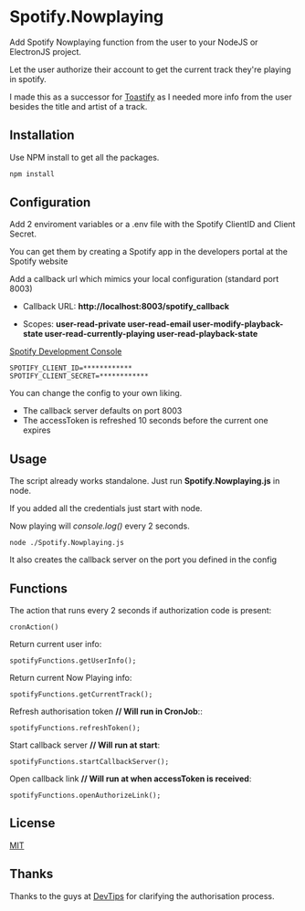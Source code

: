 # Spotify.Nowplaying
Add Spotify Nowplaying function from the user to your NodeJS or ElectronJS project.

Let the user authorize their account to get the current track they're playing in spotify.

I made this as a successor for [Toastify](https://github.com/aleab/toastify/releases) as I needed more info from the user besides the title and artist of a track.

## Installation

Use NPM install to get all the packages.

```bash
npm install
```

## Configuration
Add 2 enviroment variables or a .env file with the Spotify ClientID and Client Secret.

You can get them by creating a Spotify app in the developers portal at the Spotify website

Add a callback url which mimics your local configuration (standard port 8003)

* Callback URL: **http://localhost:8003/spotify_callback**

* Scopes: **user-read-private user-read-email user-modify-playback-state user-read-currently-playing user-read-playback-state**

[Spotify Development Console](developer.spotify.com)


```
SPOTIFY_CLIENT_ID=************
SPOTIFY_CLIENT_SECRET=************
```

You can change the config to your own liking.
* The callback server defaults on port 8003
* The accessToken is refreshed 10 seconds before the current one expires

## Usage
The script already works standalone. Just run **Spotify.Nowplaying.js** in node.

If you added all the credentials just start with node.

Now playing will *console.log()* every 2 seconds.

```node
node ./Spotify.Nowplaying.js
```

It also creates the callback server on the port you defined in the config

## Functions

The action that runs every 2 seconds if authorization code is present:
```node
cronAction()
```

Return current user info:
```node
spotifyFunctions.getUserInfo();
```

Return current Now Playing info:
```node
spotifyFunctions.getCurrentTrack();
```


Refresh authorisation token **// Will run in CronJob**::
```node
spotifyFunctions.refreshToken();
```

Start callback server **// Will run at start**:
```node
spotifyFunctions.startCallbackServer();
```

Open callback link **// Will run at when accessToken is received**:
```node
spotifyFunctions.openAuthorizeLink();
```


## License
[MIT](https://choosealicense.com/licenses/mit/)

## Thanks
Thanks to the guys at [DevTips](https://www.youtube.com/user/DevTipsForDesigners) for clarifying the authorisation process.
